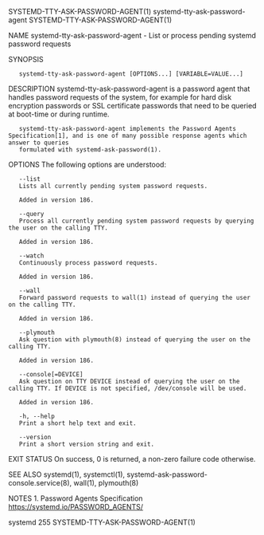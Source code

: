 SYSTEMD-TTY-ASK-PASSWORD-AGENT(1)				systemd-tty-ask-password-agent				     SYSTEMD-TTY-ASK-PASSWORD-AGENT(1)

NAME
       systemd-tty-ask-password-agent - List or process pending systemd password requests

SYNOPSIS

       systemd-tty-ask-password-agent [OPTIONS...] [VARIABLE=VALUE...]

DESCRIPTION
       systemd-tty-ask-password-agent is a password agent that handles password requests of the system, for example for hard disk encryption passwords or SSL
       certificate passwords that need to be queried at boot-time or during runtime.

       systemd-tty-ask-password-agent implements the Password Agents Specification[1], and is one of many possible response agents which answer to queries
       formulated with systemd-ask-password(1).

OPTIONS
       The following options are understood:

       --list
	   Lists all currently pending system password requests.

	   Added in version 186.

       --query
	   Process all currently pending system password requests by querying the user on the calling TTY.

	   Added in version 186.

       --watch
	   Continuously process password requests.

	   Added in version 186.

       --wall
	   Forward password requests to wall(1) instead of querying the user on the calling TTY.

	   Added in version 186.

       --plymouth
	   Ask question with plymouth(8) instead of querying the user on the calling TTY.

	   Added in version 186.

       --console[=DEVICE]
	   Ask question on TTY DEVICE instead of querying the user on the calling TTY. If DEVICE is not specified, /dev/console will be used.

	   Added in version 186.

       -h, --help
	   Print a short help text and exit.

       --version
	   Print a short version string and exit.

EXIT STATUS
       On success, 0 is returned, a non-zero failure code otherwise.

SEE ALSO
       systemd(1), systemctl(1), systemd-ask-password-console.service(8), wall(1), plymouth(8)

NOTES
	1. Password Agents Specification
	   https://systemd.io/PASSWORD_AGENTS/

systemd 255														     SYSTEMD-TTY-ASK-PASSWORD-AGENT(1)
